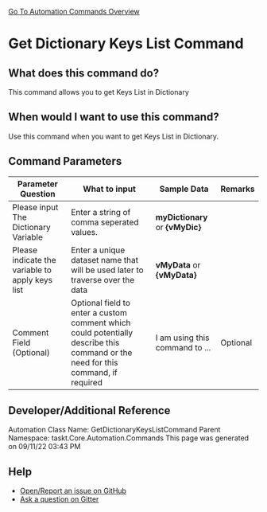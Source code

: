 <!--TITLE: Get Dictionary Keys List Command -->
<!-- SUBTITLE: a command in the Dictionary Commands group. -->
[Go To Automation Commands Overview](/automation-commands.md)


# Get Dictionary Keys List Command


## What does this command do?
This command allows you to get Keys List in Dictionary


## When would I want to use this command?
Use this command when you want to get Keys List in Dictionary.


## Command Parameters
| Parameter Question   	| What to input  	|  Sample Data 	| Remarks  	|
| ---                    | ---               | ---           | ---       |
|Please input The Dictionary Variable|Enter a string of comma seperated values.|**myDictionary** or **{vMyDic}**||
|Please indicate the variable to apply keys list|Enter a unique dataset name that will be used later to traverse over the data|**vMyData** or **{vMyData}**||
|Comment Field (Optional)|Optional field to enter a custom comment which could potentially describe this command or the need for this command, if required|I am using this command to ...|Optional|








## Developer/Additional Reference
Automation Class Name: GetDictionaryKeysListCommand
Parent Namespace: taskt.Core.Automation.Commands
This page was generated on 09/11/22 03:43 PM


## Help
- [Open/Report an issue on GitHub](https://github.com/rcktrncn/taskt/issues/new)
- [Ask a question on Gitter](https://gitter.im/taskt-rpa/Lobby)
